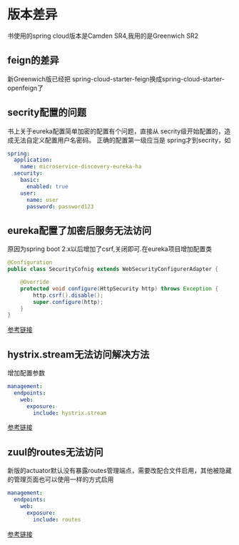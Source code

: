 # 版本差异
书使用的spring cloud版本是Camden SR4,我用的是Greenwich SR2
## feign的差异
新Greenwich版已经把 spring-cloud-starter-feign换成spring-cloud-starter-openfeign了
## secrity配置的问题
书上关于eureka配置简单加密的配置有个问题，直接从 secrity级开始配置的，造成无法自定义配置用户名密码。
正确的配置第一级应当是 spring才到secrity，如
```yaml
spring:
  application:
    name: microservice-discovery-eureka-ha
  security:
    basic:
      enabled: true
    user:
      name: user
      password: password123
```
## eureka配置了加密后服务无法访问
原因为spring boot 2.x以后增加了csrf,关闭即可.在eureka项目增加配置类
```java
@Configuration
public class SecurityCofnig extends WebSecurityConfigurerAdapter {

    @Override
    protected void configure(HttpSecurity http) throws Exception {
        http.csrf().disable();
        super.configure(http);
    }
}

```
[参考链接](https://www.cnblogs.com/whm-blog/p/10847139.html)

## hystrix.stream无法访问解决方法
增加配置参数
```yaml
management:
  endpoints:
    web:
      exposure:
        include: hystrix.stream
```
[参考链接](https://windmt.com/2018/04/16/spring-cloud-5-hystrix-dashboard/)

## zuul的routes无法访问
新版的actuator默认没有暴露routes管理端点，需要改配合文件启用，其他被隐藏的管理页面也可以使用一样的方式启用
```yaml
management:
  endpoints:
    web:
      exposure:
        include: routes
```
[参考链接](https://blog.csdn.net/wuliu_cui/article/details/86578890)